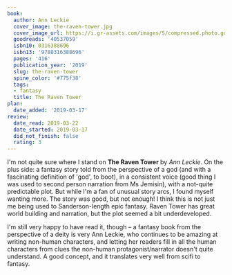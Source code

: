 ```yaml
---
book:
  author: Ann Leckie
  cover_image: the-raven-tower.jpg
  cover_image_url: https://i.gr-assets.com/images/S/compressed.photo.goodreads.com/books/1531852996l/40537059._SX98_.jpg
  goodreads: '40537059'
  isbn10: 0316388696
  isbn13: '9780316388696'
  pages: '416'
  publication_year: '2019'
  slug: the-raven-tower
  spine_color: '#775f38'
  tags:
  - fantasy
  title: The Raven Tower
plan:
  date_added: '2019-03-17'
review:
  date_read: 2019-03-22
  date_started: 2019-03-17
  did_not_finish: false
  rating: 3
---
```


I'm not quite sure where I stand on **The Raven Tower** by *Ann Leckie*. On the plus side: a fantasy story told from the perspective of a god (and with a fascinating definition of 'god', to boot), in a consistent voice (good thing I was used to second person narration from Ms Jemisin), with a not-quite predictable plot. But while I'm a fan of unusual story arcs, I found myself wanting more. The story was good, but not enough! I think this is not just me being used to Sanderson-length epic fantasy. Raven Tower has great world building and narration, but the plot seemed a bit underdeveloped.

I'm still very happy to have read it, though – a fantasy book from the perspective of a deity is very Ann Leckie, who continues to be amazing at writing non-human characters, and letting her readers fill in all the human characters from clues the non-human protagonist/narrator doesn't quite understand. A good concept, and it translates very well from scifi to fantasy.
